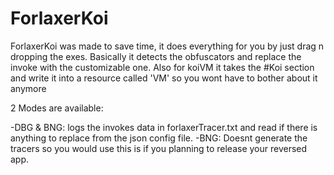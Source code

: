 # ForlaxerKoi

ForlaxerKoi was made to save time, it does everything for you by just drag n dropping the exes.
Basically it detects the obfuscators and replace the invoke with the customizable one. Also for koiVM it takes the #Koi section and write it into a resource called 'VM' so you wont have to bother about it anymore

2 Modes are available: 

-DBG & BNG: logs the invokes data in forlaxerTracer.txt and read if there is anything to replace from the json config file.
-BNG: Doesnt generate the tracers so you would use this is if you planning to release your reversed app.
